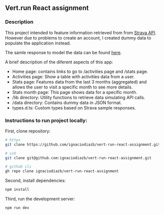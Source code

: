 ## Vert.run React assignment

### Description

This project intended to feature information retrieved from from [Strava API](https://developers.strava.com/docs/reference/). However
due to problems to create an account, I created dummy data to populate the application instead.

The samle response to model the data can be found [here](https://developers.strava.com/docs/reference/#api-Activities-getLoggedInAthleteActivities).

A brief description of the diferent aspects of this app:

- Home page: contains links to go to /activities page and /stats page.
- Activities page: Show a table with activities data from a user.
- Stats page: Features data from the last 3 months (aggregated) and allows the user to visit a specific month to see more details.
- Stats month page: This page shows data for a specific month.
- /lib directory: Utility functions to retrieve data simulating API calls.
- /data directory: Contains dummy data in JSON format.
- types.d.ts: Custom types based on Strava sample responses.

### Instructions to run project locally:

First, clone repository:

```bash
# https
git clone https://github.com/ignaciodiazb/vert-run-react-assignment.git

# ssh
git clone git@github.com:ignaciodiazb/vert-run-react-assignment.git

# github cli
gh repo clone ignaciodiazb/vert-run-react-assignment
```

Second, install dependencies:

```bash
npm install
```

Third, run the development server:

```bash
npm run dev
```
